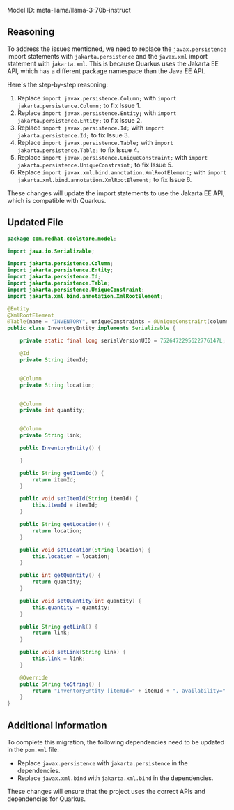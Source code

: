 Model ID: meta-llama/llama-3-70b-instruct
## Reasoning

To address the issues mentioned, we need to replace the `javax.persistence` import statements with `jakarta.persistence` and the `javax.xml` import statement with `jakarta.xml`. This is because Quarkus uses the Jakarta EE API, which has a different package namespace than the Java EE API.

Here's the step-by-step reasoning:

1. Replace `import javax.persistence.Column;` with `import jakarta.persistence.Column;` to fix Issue 1.
2. Replace `import javax.persistence.Entity;` with `import jakarta.persistence.Entity;` to fix Issue 2.
3. Replace `import javax.persistence.Id;` with `import jakarta.persistence.Id;` to fix Issue 3.
4. Replace `import javax.persistence.Table;` with `import jakarta.persistence.Table;` to fix Issue 4.
5. Replace `import javax.persistence.UniqueConstraint;` with `import jakarta.persistence.UniqueConstraint;` to fix Issue 5.
6. Replace `import javax.xml.bind.annotation.XmlRootElement;` with `import jakarta.xml.bind.annotation.XmlRootElement;` to fix Issue 6.

These changes will update the import statements to use the Jakarta EE API, which is compatible with Quarkus.

## Updated File

```java
package com.redhat.coolstore.model;

import java.io.Serializable;

import jakarta.persistence.Column;
import jakarta.persistence.Entity;
import jakarta.persistence.Id;
import jakarta.persistence.Table;
import jakarta.persistence.UniqueConstraint;
import jakarta.xml.bind.annotation.XmlRootElement;

@Entity
@XmlRootElement
@Table(name = "INVENTORY", uniqueConstraints = @UniqueConstraint(columnNames = "itemId"))
public class InventoryEntity implements Serializable {

    private static final long serialVersionUID = 7526472295622776147L; 

    @Id
    private String itemId;


    @Column
    private String location;


    @Column
    private int quantity;


    @Column
    private String link;

    public InventoryEntity() {

    }

    public String getItemId() {
        return itemId;
    }

    public void setItemId(String itemId) {
        this.itemId = itemId;
    }

    public String getLocation() {
        return location;
    }

    public void setLocation(String location) {
        this.location = location;
    }

    public int getQuantity() {
        return quantity;
    }

    public void setQuantity(int quantity) {
        this.quantity = quantity;
    }

    public String getLink() {
        return link;
    }

    public void setLink(String link) {
        this.link = link;
    }

    @Override
    public String toString() {
        return "InventoryEntity [itemId=" + itemId + ", availability=" + quantity + "/" + location + " link=" + link + "]";
    }
}
```

## Additional Information

To complete this migration, the following dependencies need to be updated in the `pom.xml` file:

* Replace `javax.persistence` with `jakarta.persistence` in the dependencies.
* Replace `javax.xml.bind` with `jakarta.xml.bind` in the dependencies.

These changes will ensure that the project uses the correct APIs and dependencies for Quarkus.